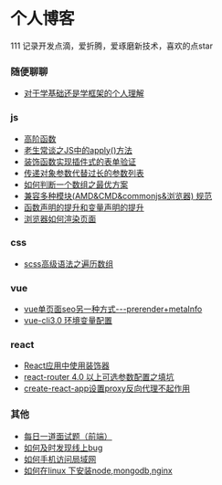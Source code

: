 # 个人博客
111
记录开发点滴，爱折腾，爱琢磨新技术，喜欢的点star

### 随便聊聊
- [对于学基础还是学框架的个人理解](https://github.com/lzcrwxl/Blog/issues/7)

### js
- [高阶函数](https://github.com/lzcrwxl/Blog/issues/2)   
- [老生常谈之JS中的apply()方法](https://github.com/lzcrwxl/Blog/issues/9)  
- [装饰函数实现插件式的表单验证](https://github.com/lzcrwxl/Blog/issues/10) 
- [传递对象参数代替过长的参数列表](https://github.com/lzcrwxl/Blog/issues/11) 
- [如何判断一个数组之最优方案](https://github.com/lzcrwxl/Blog/issues/12)
- [兼容多种模块(AMD&CMD&commonjs&浏览器) 规范](https://github.com/lzcrwxl/Blog/issues/13)
- [函数声明的提升和变量声明的提升](https://github.com/lzcrwxl/Blog/issues/15)
- [浏览器如何渲染页面](https://github.com/lzcrwxl/Blog/issues/18)

### css
- [scss高级语法之遍历数组](https://github.com/lzcrwxl/Blog/issues/8)   
### vue
- [vue单页面seo另一种方式---prerender+metaInfo](https://github.com/lzcrwxl/Blog/issues/6)
- [vue-cli3.0 环境变量配置](https://github.com/lzcrwxl/Blog/issues/19)

### react
- [React应用中使用装饰器](https://github.com/lzcrwxl/Blog/issues/3)
- [react-router 4.0 以上可选参数配置之填坑](https://github.com/lzcrwxl/Blog/issues/16)
- [create-react-app设置proxy反向代理不起作用](https://github.com/lzcrwxl/Blog/issues/17)
### 其他
- [每日一道面试题（前端）](https://github.com/lzcrwxl/Blog/issues/14)
- [如何及时发现线上bug](https://github.com/lzcrwxl/Blog/issues/1)
- [如何手机访问局域网](https://github.com/lzcrwxl/Blog/issues/4)
- [如何在linux 下安装node,mongodb,nginx](https://github.com/lzcrwxl/Blog/issues/5)
